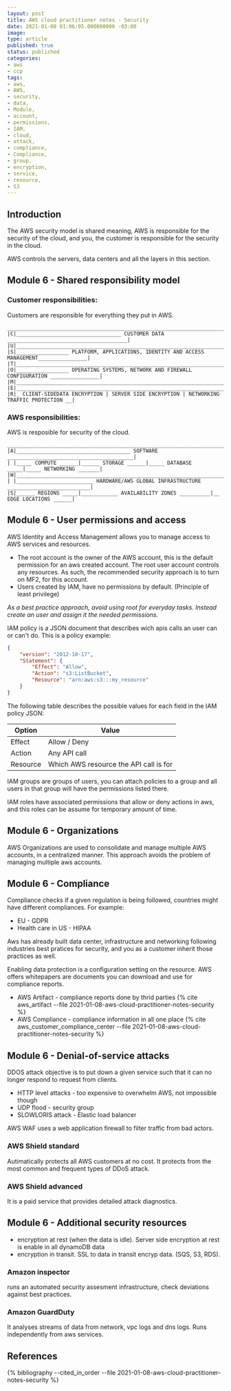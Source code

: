 ```yaml
---
layout: post
title: AWS cloud practitioner notes - Security
date: 2021-01-08 01:06:05.000000000 -03:00
image: 
type: article
published: true
status: published
categories:
- aws
- ccp
tags:
- aws,
- AWS,
- security,
- data,
- Module,
- account,
- permissions,
- IAM,
- cloud,
- attack,
- compliance,
- Compliance,
- group,
- encryption,
- service,
- resource,
- S3
---
```


## Introduction

The AWS security model is shared meaning, AWS is responsible for the security of the cloud, and you, the customer is responsible for
the security in the cloud.

AWS controls the servers, data centers and all the layers in this section.

## Module 6 - Shared responsibility model

### Customer responsibilities:

Customers are responsible for everything they put in AWS.

```shell
____________________________________________________________________________________________
|C|__________________________________ CUSTOMER DATA _______________________________________|
|U|________________________________________________________________________________________|
|S|_________________ PLATFORM, APPLICATIONS, IDENTITY AND ACCESS MANAGEMENT________________|
|T|________________________________________________________________________________________|
|O|_________________ OPERATING SYSTEMS, NETWORK AND FIREWALL CONFIGURATION ________________|
|M|________________________________________________________________________________________|
|E|________________________________________________________________________________________|
|R|_ CLIENT-SIDEDATA ENCRYPTION | SERVER SIDE ENCRYPTION | NETWORKING TRAFFIC PROTECTION __|
```

### AWS responsibilities:

AWS is resposible for security of the cloud.

```shell
____________________________________________________________________________________________
|A|_____________________________________ SOFTWARE _________________________________________|
| |_____ COMPUTE ______|______ STORAGE ______|_____ DATABASE _____|_____ NETWORKING _______|
|W|________________________________________________________________________________________|
| |_________________________ HARDWARE/AWS GLOBAL INFRASTRUCTURE ___________________________|
|S|______ REGIONS _____|____________ AVAILABILITY ZONES __________|__ EDGE LOCATIONS ______|
```

## Module 6 - User permissions and access

AWS Identity and Access Management allows you to manage access to AWS services
and resources.

- The root account is the owner of the AWS account, this is the default permission for an aws created account. The root user account controls any resources. As such, the recommended security approach is to turn on MF2, for this account.
- Users created by IAM, have no permissions by default. (Principle of least privilege)

*As a best practice approach, avoid using root for everyday tasks. Instead
create an user and assign it the needed permissions.*

IAM policy is a JSON document that describes wich apis calls an user can
or can't do. This is a policy example:

```json
{
    "version": "2012-10-17",
    "Statement": {
        "Effect": "Allow",
        "Action": "s3:ListBucket",
        "Resource": "arn:aws:s3:::my_resource"
    }
}
```

The following table describes the possible values for each field in the
IAM policy JSON:

|Option|Value|
|------|-----|
|Effect|Allow / Deny|
|Action|Any API call|
|Resource|Which AWS resource the API call is for|

IAM groups are groups of users, you can attach policies to a group and all
users in that group will have the permissions listed there.

IAM roles have associated permissions that allow or deny actions in aws, and
this roles can be assume for temporary amount of time.

## Module 6 - Organizations

AWS Organizations are used to consolidate and manage  multiple AWS accounts,
in a centralized manner. This approach avoids the problem of managing
multiple aws accounts.

## Module 6 - Compliance

Compliance checks if a given regulation is being followed, countries might
have different compliances. For example:

- EU - GDPR
- Health care in US - HIPAA

Aws has already built data center, infrastructure and networking following
industries best pratices for security, and you as a customer inherit
those practices as well.

Enabling data protection is a configuration setting on the resource. AWS offers
whitepapers are documents you can download and use for compliance reports.

- AWS Artifact - compliance reports done by thrid parties {% cite aws_artifact --file 2021-01-08-aws-cloud-practitioner-notes-security %}
- AWS Compliance - compliance information in all one place {% cite aws_customer_compliance_center --file 2021-01-08-aws-cloud-practitioner-notes-security %}

## Module 6 - Denial-of-service attacks

DDOS attack objective is to put down a given service such that it can no longer
respond to request from clients.

- HTTP level attacks - too expensive to overwhelm AWS, not impossible though
- UDP flood - security group
- SLOWLORIS attack - Elastic load balancer

AWS WAF uses a web application firewall to filter traffic from bad actors.

### AWS Shield standard

Autimatically protects all AWS customers at no cost. It protects from the most
common and frequent types of DDoS attack.

### AWS Shield advanced

It is a paid service that provides detailed attack diagnostics.

## Module 6 - Additional security resources

- encryption at rest (when the data is idle). Server side encryption at rest is enable in all dynamoDB data
- encryption in transit. SSL to data in transit encryp data. (SQS, S3, RDS).

### Amazon inspector

runs an automated security assesment infrastructure, check deviations against best practices.

### Amazon GuardDuty

It analyses streams of data from network, vpc logs and dns logs. Runs independently
from aws services.

## References

{% bibliography --cited_in_order --file 2021-01-08-aws-cloud-practitioner-notes-security %}